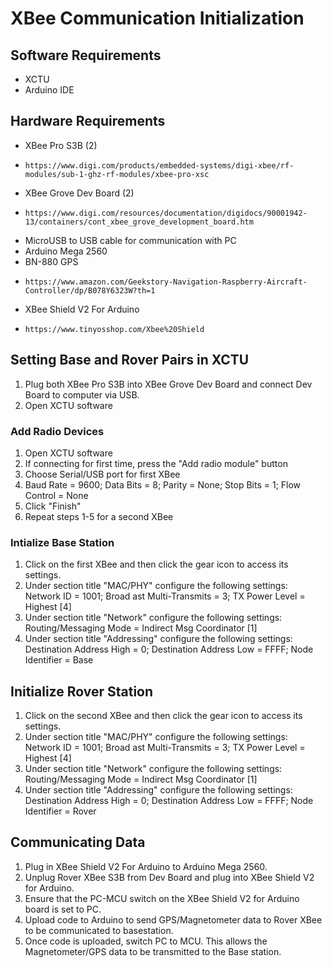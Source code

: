 # XBee Communication Initialization
## Software Requirements
- XCTU
- Arduino IDE
## Hardware Requirements
- XBee Pro S3B (2)
-     https://www.digi.com/products/embedded-systems/digi-xbee/rf-modules/sub-1-ghz-rf-modules/xbee-pro-xsc
- XBee Grove Dev Board (2)
-     https://www.digi.com/resources/documentation/digidocs/90001942-13/containers/cont_xbee_grove_development_board.htm
- MicroUSB to USB cable for communication with PC
- Arduino Mega 2560
- BN-880 GPS
-     https://www.amazon.com/Geekstory-Navigation-Raspberry-Aircraft-Controller/dp/B078Y6323W?th=1
- XBee Shield V2 For Arduino
-     https://www.tinyosshop.com/Xbee%20Shield
## Setting Base and Rover Pairs in XCTU
1. Plug both XBee Pro S3B into XBee Grove Dev Board and connect Dev Board to computer via USB.
2. Open XCTU software
### Add Radio Devices
1. Open XCTU software
2. If connecting for first time, press the "Add radio module" button
3. Choose Serial/USB port for first XBee
4. Baud Rate = 9600; Data Bits = 8; Parity = None; Stop Bits = 1; Flow Control = None
5. Click "Finish"
6. Repeat steps 1-5 for a second XBee
### Intialize Base Station
1. Click on the first XBee and then click the gear icon to access its settings.
2. Under section title "MAC/PHY" configure the following settings: Network ID = 1001; Broad ast Multi-Transmits = 3; TX Power Level = Highest [4]
3. Under section title "Network" configure the following settings: Routing/Messaging Mode = Indirect Msg Coordinator [1]
4. Under section title "Addressing" configure the following settings: Destination Address High = 0; Destination Address Low = FFFF; Node Identifier = Base
## Initialize Rover Station
1. Click on the second XBee and then click the gear icon to access its settings.
2. Under section title "MAC/PHY" configure the following settings: Network ID = 1001; Broad ast Multi-Transmits = 3; TX Power Level = Highest [4]
3. Under section title "Network" configure the following settings: Routing/Messaging Mode = Indirect Msg Coordinator [1]
4. Under section title "Addressing" configure the following settings: Destination Address High = 0; Destination Address Low = FFFF; Node Identifier = Rover
## Communicating Data
1. Plug in XBee Shield V2 For Arduino to Arduino Mega 2560.
2. Unplug Rover XBee S3B from Dev Board and plug into XBee Shield V2 for Arduino.
3. Ensure that the PC-MCU switch on the XBee Shield V2 for Arduino board is set to PC.
4. Upload code to Arduino to send GPS/Magnetometer data to Rover XBee to be communicated to basestation.
5. Once code is uploaded, switch PC to MCU. This allows the Magnetometer/GPS data to be transmitted to the Base station.
